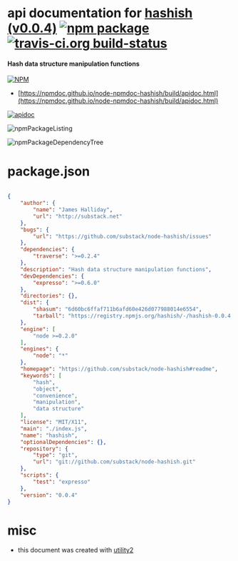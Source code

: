 # api documentation for  [hashish (v0.0.4)](https://github.com/substack/node-hashish#readme)  [![npm package](https://img.shields.io/npm/v/npmdoc-hashish.svg?style=flat-square)](https://www.npmjs.org/package/npmdoc-hashish) [![travis-ci.org build-status](https://api.travis-ci.org/npmdoc/node-npmdoc-hashish.svg)](https://travis-ci.org/npmdoc/node-npmdoc-hashish)
#### Hash data structure manipulation functions

[![NPM](https://nodei.co/npm/hashish.png?downloads=true&downloadRank=true&stars=true)](https://www.npmjs.com/package/hashish)

- [https://npmdoc.github.io/node-npmdoc-hashish/build/apidoc.html](https://npmdoc.github.io/node-npmdoc-hashish/build/apidoc.html)

[![apidoc](https://npmdoc.github.io/node-npmdoc-hashish/build/screenCapture.buildCi.browser.%252Ftmp%252Fbuild%252Fapidoc.html.png)](https://npmdoc.github.io/node-npmdoc-hashish/build/apidoc.html)

![npmPackageListing](https://npmdoc.github.io/node-npmdoc-hashish/build/screenCapture.npmPackageListing.svg)

![npmPackageDependencyTree](https://npmdoc.github.io/node-npmdoc-hashish/build/screenCapture.npmPackageDependencyTree.svg)



# package.json

```json

{
    "author": {
        "name": "James Halliday",
        "url": "http://substack.net"
    },
    "bugs": {
        "url": "https://github.com/substack/node-hashish/issues"
    },
    "dependencies": {
        "traverse": ">=0.2.4"
    },
    "description": "Hash data structure manipulation functions",
    "devDependencies": {
        "expresso": ">=0.6.0"
    },
    "directories": {},
    "dist": {
        "shasum": "6d60bc6ffaf711b6afd60e426d077988014e6554",
        "tarball": "https://registry.npmjs.org/hashish/-/hashish-0.0.4.tgz"
    },
    "engine": [
        "node >=0.2.0"
    ],
    "engines": {
        "node": "*"
    },
    "homepage": "https://github.com/substack/node-hashish#readme",
    "keywords": [
        "hash",
        "object",
        "convenience",
        "manipulation",
        "data structure"
    ],
    "license": "MIT/X11",
    "main": "./index.js",
    "name": "hashish",
    "optionalDependencies": {},
    "repository": {
        "type": "git",
        "url": "git://github.com/substack/node-hashish.git"
    },
    "scripts": {
        "test": "expresso"
    },
    "version": "0.0.4"
}
```



# misc
- this document was created with [utility2](https://github.com/kaizhu256/node-utility2)
